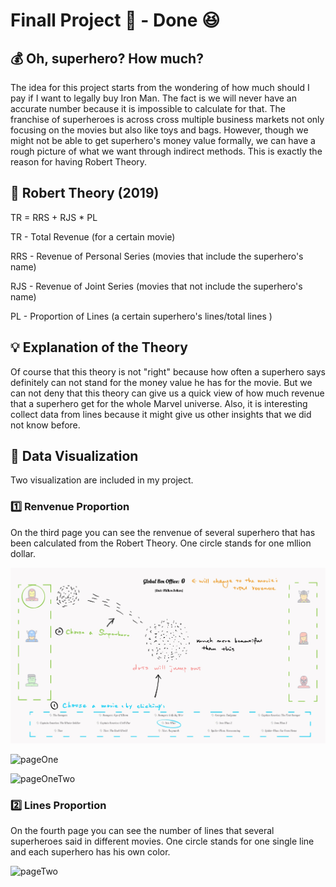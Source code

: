 # Finall Project 👾 - Done 😆

## 💰 Oh, superhero? How much?

The idea for this project starts from the wondering of how much should I pay if I want to legally buy Iron Man. The fact is we will never have an accurate number because it is impossible to calculate for that. The franchise of superheroes is across cross multiple business markets not only focusing on the movies but also like toys and bags. However, though we might not be able to get superhero's money value formally, we can have a rough picture of what we want through indirect methods. This is exactly the reason for having Robert Theory.

## 💯 Robert Theory (2019)

TR = RRS + RJS * PL

TR - Total Revenue (for a certain movie)

RRS - Revenue of Personal Series (movies that include the superhero's name)

RJS - Revenue of Joint Series (movies that not include the superhero's name)

PL - Proportion of Lines (a certain superhero's lines/total lines )

## 💡 Explanation of the Theory

Of course that this theory is not "right" because how often a superhero says definitely can not stand for the money value he has for the movie. But we can not deny that this theory can give us a quick view of how much revenue that a superhero get for the whole Marvel universe. Also, it is interesting collect data from lines because it might give us other insights that we did not know before.

## 📣 Data Visualization

Two visualization are included in my project.

### 1️⃣ Renvenue Proportion

On the third page you can see the renvenue of several superhero that has been calculated from the Robert Theory. One circle stands for one mllion dollar.

![picOne](https://github.com/HaochenXiong/my-cdv-fall19/blob/master/my-work/final%20project/picOne.jpg)

![pageOne](https://github.com/HaochenXiong/my-cdv-fall19/blob/master/my-work/final%20project/PageOne.gif)

![pageOneTwo](https://github.com/HaochenXiong/my-cdv-fall19/blob/master/my-work/final%20project/pageOneTwo.gif)

### 2️⃣ Lines Proportion

On the fourth page you can see the number of lines that several superheroes said in different movies. One circle stands for one single line and each superhero has his own color.

![pageTwo](https://github.com/HaochenXiong/my-cdv-fall19/blob/master/my-work/final%20project/pageTwo.gif)
